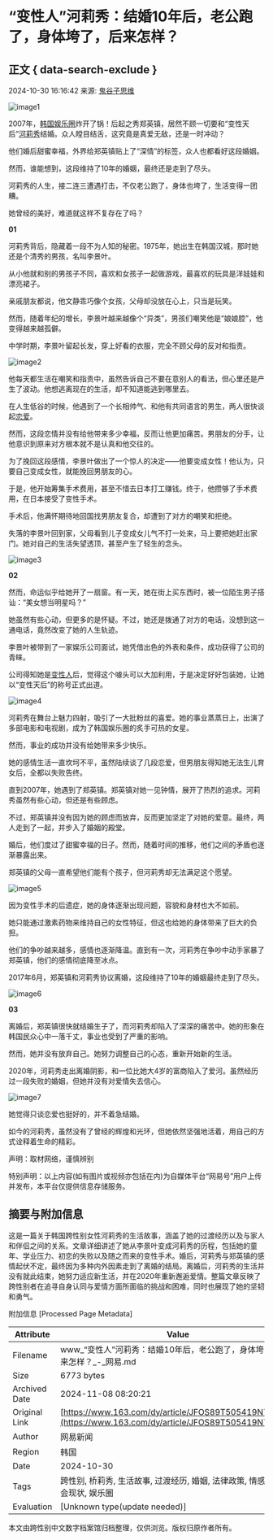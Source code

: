# “变性人”河莉秀：结婚10年后，老公跑了，身体垮了，后来怎样？

## 正文 { data-search-exclude }


2024-10-30 16:16:42 来源: [鬼谷子思维](https://www.163.com/dy/media/T1562589545799.html)

![image1](https://nimg.ws.126.net/?url=http%3A%2F%2Fdingyue.ws.126.net%2F2024%2F1030%2F14ff5948j00sm5tl5001od000og00ogm.jpg&thumbnail=660x2147483647&quality=80&type=jpg)

2007年，[韩国](https://ent.163.com/keywords/9/e/97e956fd/1.html)[娱乐圈](https://ent.163.com/keywords/5/3/5a314e505708/1.html)炸开了锅！后起之秀郑英镇，居然不顾一切要和“变性天后”[河莉秀](https://ent.163.com/keywords/6/b/6cb3838979c0/1.html)结婚。众人瞠目结舌，这究竟是真爱无敌，还是一时冲动？

他们婚后甜蜜幸福，外界给郑英镇贴上了“深情”的标签，众人也都看好这段婚姻。

然而，谁能想到，这段维持了10年的婚姻，最终还是走到了尽头。

河莉秀的人生，接二连三遭遇打击，不仅老公跑了，身体也垮了，生活变得一团糟。

她曾经的美好，难道就这样不复存在了吗？

**01**

河莉秀背后，隐藏着一段不为人知的秘密。1975年，她出生在韩国汉城，那时她还是个清秀的男孩，名叫李景叶。

从小他就和别的男孩子不同，喜欢和女孩子一起做游戏，最喜欢的玩具是洋娃娃和漂亮裙子。

亲戚朋友都说，他文静乖巧像个女孩，父母却没放在心上，只当是玩笑。

然而，随着年纪的增长，李景叶越来越像个“异类”，男孩们嘲笑他是“娘娘腔”，他变得越来越孤僻。

中学时期，李景叶留起长发，穿上好看的衣服，完全不顾父母的反对和指责。

![image2](https://nimg.ws.126.net/?url=http%3A%2F%2Fdingyue.ws.126.net%2F2024%2F1030%2Fe381df34j00sm5tl5001ud000u000igm.jpg&thumbnail=660x2147483647&quality=80&type=jpg)

他每天都生活在嘲笑和指责中，虽然告诉自己不要在意别人的看法，但心里还是产生了波动。他想逃离现在的生活，却不知道能逃到哪里去。

在人生低谷的时候，他遇到了一个长相帅气、和他有共同语言的男生，两人很快谈起[恋爱](https://ent.163.com/keywords/6/4/604b7231/1.html)。

然而，这段恋情并没有给他带来多少幸福，反而让他更加痛苦。男朋友的分手，让他意识到原来对方根本就不是认真和他交往的。

为了挽回这段感情，李景叶做出了一个惊人的决定——他要变成女性！他认为，只要自己变成女性，就能挽回男朋友的心。

于是，他开始筹集手术费用，甚至不惜去日本打工赚钱。终于，他攒够了手术费用，在日本接受了变性手术。

手术后，他满怀期待地回国找男朋友复合，却遭到了对方的嘲笑和拒绝。

失落的李景叶回到家，父母看到儿子变成女儿气不打一处来，马上要把她赶出家门。她对自己的生活失望透顶，甚至产生了轻生的念头。

![image3](https://nimg.ws.126.net/?url=http%3A%2F%2Fdingyue.ws.126.net%2F2024%2F1030%2F3867e802j00sm5tl5001ld000sg00tem.jpg&thumbnail=660x2147483647&quality=80&type=jpg)

**02**

然而，命运似乎给她开了一扇窗。有一天，她在街上买东西时，被一位陌生男子搭讪：“美女想当明星吗？”

她虽然有些心动，但更多的是怀疑。不过，她还是拨通了对方的电话，没想到这一通电话，竟然改变了她的人生轨迹。

李景叶被带到了一家娱乐公司面试，她凭借出色的外表和条件，成功获得了公司的青睐。

公司得知她是[变性人](https://ent.163.com/keywords/5/d/53d860274eba/1.html)后，觉得这个噱头可以大加利用，于是决定好好包装她，让她以“变性天后”的称号正式出道。

![image4](https://nimg.ws.126.net/?url=http%3A%2F%2Fdingyue.ws.126.net%2F2024%2F1030%2Ffdc3a9dej00sm5tl5002jd000u000ujm.jpg&thumbnail=660x2147483647&quality=80&type=jpg)

河莉秀在舞台上魅力四射，吸引了一大批粉丝的喜爱。她的事业蒸蒸日上，出演了多部电影和电视剧，成为了韩国娱乐圈的炙手可热的女星。

然而，事业的成功并没有给她带来多少快乐。

她的感情生活一直坎坷不平，虽然陆续谈了几段恋爱，但男朋友得知她无法生儿育女后，全都以失败告终。

直到2007年，她遇到了郑英镇。郑英镇对她一见钟情，展开了热烈的追求。河莉秀虽然有些心动，但还是有些顾虑。

不过，郑英镇并没有因为她的顾虑而放弃，反而更加坚定了对她的爱意。最终，两人走到了一起，并步入了婚姻的殿堂。

婚后，他们度过了甜蜜幸福的日子。然而，随着时间的推移，他们之间的矛盾也逐渐暴露出来。

郑英镇的父母一直希望他们能有个孩子，但河莉秀却无法满足这个愿望。

![image5](https://nimg.ws.126.net/?url=http%3A%2F%2Fdingyue.ws.126.net%2F2024%2F1030%2F06f88660j00sm5tl5003jd000s400xym.jpg&thumbnail=660x2147483647&quality=80&type=jpg)

因为变性手术的后遗症，她的身体逐渐出现问题，容貌和身材也大不如前。

她只能通过激素药物来维持自己的女性特征，但这也给她的身体带来了巨大的负担。

他们的争吵越来越多，感情也逐渐降温。直到有一次，河莉秀在争吵中动手家暴了郑英镇，他们的感情彻底降至冰点。

2017年6月，郑英镇和河莉秀协议离婚，这段维持了10年的婚姻最终走到了尽头。

![image6](https://nimg.ws.126.net/?url=http%3A%2F%2Fdingyue.ws.126.net%2F2024%2F1030%2Ff6d1d4a3j00sm5tl50020d000qm00pkm.jpg&thumbnail=660x2147483647&quality=80&type=jpg)

**03**

离婚后，郑英镇很快就结婚生子了，而河莉秀却陷入了深深的痛苦中。她的形象在韩国民众心中一落千丈，事业也受到了严重的影响。

然而，她并没有放弃自己。她努力调整自己的心态，重新开始新的生活。

2020年，河莉秀走出离婚阴影，和一位比她大4岁的富商陷入了爱河。虽然经历过一段失败的婚姻，但她并没有对爱情失去信心。

![image7](https://nimg.ws.126.net/?url=http%3A%2F%2Fdingyue.ws.126.net%2F2024%2F1030%2Fd9b65feej00sm5tl5001zd000u000uem.jpg&thumbnail=660x2147483647&quality=80&type=jpg)

她觉得只谈恋爱也挺好的，并不着急结婚。

如今的河莉秀，虽然没有了曾经的辉煌和光环，但她依然坚强地活着，用自己的方式诠释着生命的精彩。

声明：取材网络，谨慎辨别

特别声明：以上内容(如有图片或视频亦包括在内)为自媒体平台“网易号”用户上传并发布，本平台仅提供信息存储服务。

## 摘要与附加信息

<!-- tcd_abstract -->
这是一篇关于韩国跨性别女性河莉秀的生活故事，涵盖了她的过渡经历以及与家人和伴侣之间的关系。文章详细讲述了她从李景叶变成河莉秀的历程，包括她的童年、学业压力、初恋的失败以及随之而来的变性手术。婚后，河莉秀与郑英镇的感情起伏不定，最终因为多种内外因素走到了离婚的结局。离婚后，河莉秀的生活并没有就此结束，她努力适应新生活，并在2020年重新邂逅爱情。整篇文章反映了跨性别者在追寻自身认同与爱情方面所面临的挑战和困难，同时也展现了她的坚韧和勇气。
<!-- tcd_abstract_end -->

附加信息 [Processed Page Metadata]

| Attribute       | Value                                  |
|-----------------|----------------------------------------|
| Filename        | www_“变性人”河莉秀：结婚10年后，老公跑了，身体垮了，后来怎样？_-_网易.md                             |
| Size            | 6773 bytes                           |
| Archived Date   | 2024-11-08 08:20:21                             |
| Original Link   | [https://www.163.com/dy/article/JFOS89T505419N70.html](https://www.163.com/dy/article/JFOS89T505419N70.html)                       |
| Author          | 网易新闻                               |
| Region          | 韩国                               |
| Date            | 2024-10-30                                 |
| Tags            | 跨性别, 桥莉秀, 生活故事, 过渡经历, 婚姻, 法律政策, 情感关系, 社会现状, 娱乐圈                                 |
| Evaluation            | [Unknown type(update needed)]                                 |
<!-- tcd_table_end -->

本文由跨性别中文数字档案馆归档整理，仅供浏览。版权归原作者所有。
